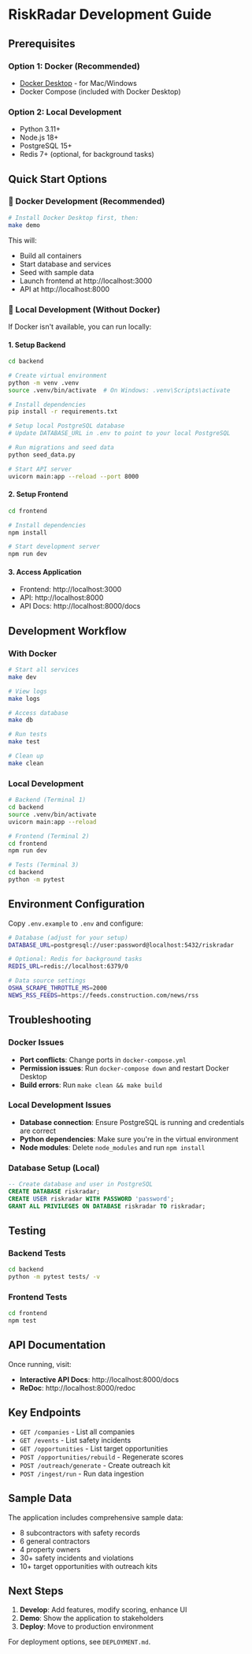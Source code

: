 # RiskRadar Development Guide

## Prerequisites

### Option 1: Docker (Recommended)
- [Docker Desktop](https://www.docker.com/products/docker-desktop/) - for Mac/Windows
- Docker Compose (included with Docker Desktop)

### Option 2: Local Development
- Python 3.11+
- Node.js 18+
- PostgreSQL 15+
- Redis 7+ (optional, for background tasks)

## Quick Start Options

### 🐳 Docker Development (Recommended)

```bash
# Install Docker Desktop first, then:
make demo
```

This will:
- Build all containers
- Start database and services
- Seed with sample data  
- Launch frontend at http://localhost:3000
- API at http://localhost:8000

### 🔧 Local Development (Without Docker)

If Docker isn't available, you can run locally:

#### 1. Setup Backend
```bash
cd backend

# Create virtual environment
python -m venv .venv
source .venv/bin/activate  # On Windows: .venv\Scripts\activate

# Install dependencies
pip install -r requirements.txt

# Setup local PostgreSQL database
# Update DATABASE_URL in .env to point to your local PostgreSQL

# Run migrations and seed data
python seed_data.py

# Start API server
uvicorn main:app --reload --port 8000
```

#### 2. Setup Frontend
```bash
cd frontend

# Install dependencies
npm install

# Start development server
npm run dev
```

#### 3. Access Application
- Frontend: http://localhost:3000
- API: http://localhost:8000
- API Docs: http://localhost:8000/docs

## Development Workflow

### With Docker
```bash
# Start all services
make dev

# View logs
make logs

# Access database
make db

# Run tests
make test

# Clean up
make clean
```

### Local Development
```bash
# Backend (Terminal 1)
cd backend
source .venv/bin/activate
uvicorn main:app --reload

# Frontend (Terminal 2)
cd frontend  
npm run dev

# Tests (Terminal 3)
cd backend
python -m pytest
```

## Environment Configuration

Copy `.env.example` to `.env` and configure:

```bash
# Database (adjust for your setup)
DATABASE_URL=postgresql://user:password@localhost:5432/riskradar

# Optional: Redis for background tasks
REDIS_URL=redis://localhost:6379/0

# Data source settings
OSHA_SCRAPE_THROTTLE_MS=2000
NEWS_RSS_FEEDS=https://feeds.construction.com/news/rss
```

## Troubleshooting

### Docker Issues
- **Port conflicts**: Change ports in `docker-compose.yml`
- **Permission issues**: Run `docker-compose down` and restart Docker Desktop
- **Build errors**: Run `make clean && make build`

### Local Development Issues
- **Database connection**: Ensure PostgreSQL is running and credentials are correct
- **Python dependencies**: Make sure you're in the virtual environment
- **Node modules**: Delete `node_modules` and run `npm install`

### Database Setup (Local)
```sql
-- Create database and user in PostgreSQL
CREATE DATABASE riskradar;
CREATE USER riskradar WITH PASSWORD 'password';
GRANT ALL PRIVILEGES ON DATABASE riskradar TO riskradar;
```

## Testing

### Backend Tests
```bash
cd backend
python -m pytest tests/ -v
```

### Frontend Tests
```bash
cd frontend
npm test
```

## API Documentation

Once running, visit:
- **Interactive API Docs**: http://localhost:8000/docs
- **ReDoc**: http://localhost:8000/redoc

## Key Endpoints

- `GET /companies` - List all companies
- `GET /events` - List safety incidents  
- `GET /opportunities` - List target opportunities
- `POST /opportunities/rebuild` - Regenerate scores
- `POST /outreach/generate` - Create outreach kit
- `POST /ingest/run` - Run data ingestion

## Sample Data

The application includes comprehensive sample data:
- 8 subcontractors with safety records
- 6 general contractors 
- 4 property owners
- 30+ safety incidents and violations
- 10+ target opportunities with outreach kits

## Next Steps

1. **Develop**: Add features, modify scoring, enhance UI
2. **Demo**: Show the application to stakeholders  
3. **Deploy**: Move to production environment

For deployment options, see `DEPLOYMENT.md`.